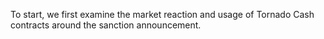 To start, we first examine the market reaction and usage of Tornado Cash contracts around the sanction announcement. 